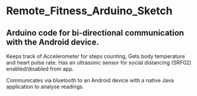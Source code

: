 # Remote_Fitness_Arduino_Sketch
## Arduino code for bi-directional communication with the Android device.

Keeps track of Accelerometer for steps counting,
Gets body temperature and heart pulse rate.
Has an ultrasonic sensor for social distancing (SRF02) enabled/disabled from app.

Communicates via bluetooth to an Android device with a native Java application to analyse readings.


